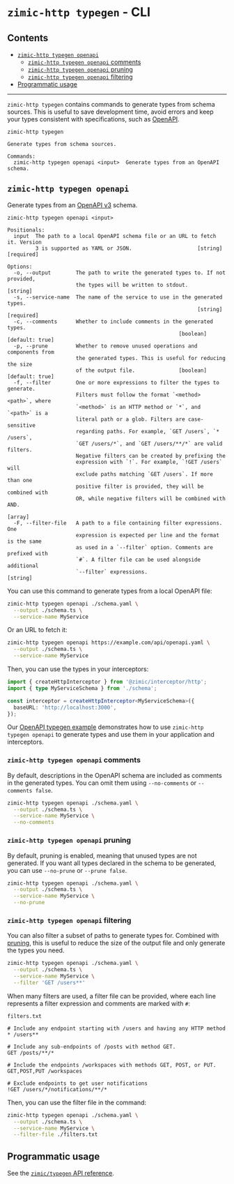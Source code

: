 # `zimic-http typegen` - CLI <!-- omit from toc -->

## Contents <!-- omit from toc -->

- [`zimic-http typegen openapi`](#zimic-http-typegen-openapi)
  - [`zimic-http typegen openapi` comments](#zimic-http-typegen-openapi-comments)
  - [`zimic-http typegen openapi` pruning](#zimic-http-typegen-openapi-pruning)
  - [`zimic-http typegen openapi` filtering](#zimic-http-typegen-openapi-filtering)
- [Programmatic usage](#programmatic-usage)

---

`zimic-http typegen` contains commands to generate types from schema sources. This is useful to save development time,
avoid errors and keep your types consistent with specifications, such as [OpenAPI](https://swagger.io/specification).

```
zimic-http typegen

Generate types from schema sources.

Commands:
  zimic-http typegen openapi <input>  Generate types from an OpenAPI schema.
```

## `zimic-http typegen openapi`

Generate types from an [OpenAPI v3](https://swagger.io/specification) schema.

```
zimic-http typegen openapi <input>

Positionals:
  input  The path to a local OpenAPI schema file or an URL to fetch it. Version
         3 is supported as YAML or JSON.                     [string] [required]

Options:
  -o, --output        The path to write the generated types to. If not provided,
                      the types will be written to stdout.              [string]
  -s, --service-name  The name of the service to use in the generated types.
                                                             [string] [required]
  -c, --comments      Whether to include comments in the generated types.
                                                       [boolean] [default: true]
  -p, --prune         Whether to remove unused operations and components from
                      the generated types. This is useful for reducing the size
                      of the output file.              [boolean] [default: true]
  -f, --filter        One or more expressions to filter the types to generate.
                      Filters must follow the format `<method> <path>`, where
                      `<method>` is an HTTP method or `*`, and `<path>` is a
                      literal path or a glob. Filters are case-sensitive
                      regarding paths. For example, `GET /users`, `* /users`,
                      `GET /users/*`, and `GET /users/**/*` are valid filters.
                      Negative filters can be created by prefixing the
                      expression with `!`. For example, `!GET /users` will
                      exclude paths matching `GET /users`. If more than one
                      positive filter is provided, they will be combined with
                      OR, while negative filters will be combined with AND.
                                                                         [array]
  -F, --filter-file   A path to a file containing filter expressions. One
                      expression is expected per line and the format is the same
                      as used in a `--filter` option. Comments are prefixed with
                      `#`. A filter file can be used alongside additional
                      `--filter` expressions.                           [string]
```

You can use this command to generate types from a local OpenAPI file:

```bash
zimic-http typegen openapi ./schema.yaml \
  --output ./schema.ts \
  --service-name MyService
```

Or an URL to fetch it:

```bash
zimic-http typegen openapi https://example.com/api/openapi.yaml \
  --output ./schema.ts \
  --service-name MyService
```

Then, you can use the types in your interceptors:

```ts
import { createHttpInterceptor } from '@zimic/interceptor/http';
import { type MyServiceSchema } from './schema';

const interceptor = createHttpInterceptor<MyServiceSchema>({
  baseURL: 'http://localhost:3000',
});
```

Our [OpenAPI typegen example](../../examples/zimic-interceptor-with-openapi-typegen) demonstrates how to use
`zimic-http typegen openapi` to generate types and use them in your application and interceptors.

### `zimic-http typegen openapi` comments

By default, descriptions in the OpenAPI schema are included as comments in the generated types. You can omit them using
`--no-comments` or `--comments false`.

```bash
zimic-http typegen openapi ./schema.yaml \
  --output ./schema.ts \
  --service-name MyService \
  --no-comments
```

### `zimic-http typegen openapi` pruning

By default, pruning is enabled, meaning that unused types are not generated. If you want all types declared in the
schema to be generated, you can use `--no-prune` or `--prune false`.

```bash
zimic-http typegen openapi ./schema.yaml \
  --output ./schema.ts \
  --service-name MyService \
  --no-prune
```

### `zimic-http typegen openapi` filtering

You can also filter a subset of paths to generate types for. Combined with
[pruning](#zimic-http-typegen-openapi-pruning), this is useful to reduce the size of the output file and only generate
the types you need.

```bash
zimic-http typegen openapi ./schema.yaml \
  --output ./schema.ts \
  --service-name MyService \
  --filter 'GET /users**'
```

When many filters are used, a filter file can be provided, where each line represents a filter expression and comments
are marked with `#`:

`filters.txt`

```
# Include any endpoint starting with /users and having any HTTP method
* /users**

# Include any sub-endpoints of /posts with method GET.
GET /posts/**/*

# Include the endpoints /workspaces with methods GET, POST, or PUT.
GET,POST,PUT /workspaces

# Exclude endpoints to get user notifications
!GET /users/*/notifications/**/*
```

Then, you can use the filter file in the command:

```bash
zimic-http typegen openapi ./schema.yaml \
  --output ./schema.ts \
  --service-name MyService \
  --filter-file ./filters.txt
```

## Programmatic usage

See the [`zimic/typegen` API reference](api‐zimic‐typegen).
